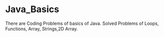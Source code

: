 # Java_Basics
There are Coding Problems of basics of Java. Solved Problems of Loops, Functions, Array, Strings,2D Array.
